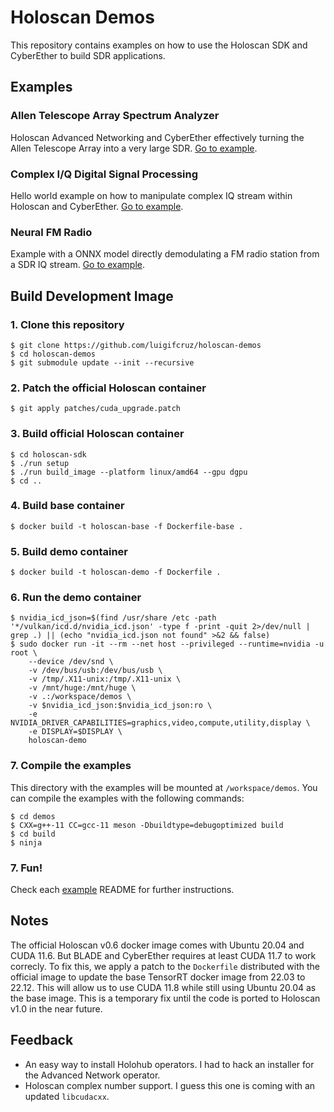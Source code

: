 # Holoscan Demos
This repository contains examples on how to use the Holoscan SDK and CyberEther to build SDR applications.

## Examples

### Allen Telescope Array Spectrum Analyzer
Holoscan Advanced Networking and CyberEther effectively turning the Allen Telescope Array into a very large SDR. [Go to example](./examples/ata_spectrum_analyzer/).

### Complex I/Q Digital Signal Processing
Hello world example on how to manipulate complex IQ stream within Holoscan and CyberEther. [Go to example](./examples/iq_dsp/).

### Neural FM Radio
Example with a ONNX model directly demodulating a FM radio station from a SDR IQ stream. [Go to example](./examples/neural_fm_radio/).

## Build Development Image

### 1. Clone this repository
```
$ git clone https://github.com/luigifcruz/holoscan-demos
$ cd holoscan-demos
$ git submodule update --init --recursive
```

### 2. Patch the official Holoscan container
```
$ git apply patches/cuda_upgrade.patch 
```

### 3. Build official Holoscan container
```
$ cd holoscan-sdk
$ ./run setup
$ ./run build_image --platform linux/amd64 --gpu dgpu
$ cd ..
```

### 4. Build base container
```
$ docker build -t holoscan-base -f Dockerfile-base .
```

### 5. Build demo container
```
$ docker build -t holoscan-demo -f Dockerfile .
```

### 6. Run the demo container
```
$ nvidia_icd_json=$(find /usr/share /etc -path '*/vulkan/icd.d/nvidia_icd.json' -type f -print -quit 2>/dev/null | grep .) || (echo "nvidia_icd.json not found" >&2 && false)
$ sudo docker run -it --rm --net host --privileged --runtime=nvidia -u root \
    --device /dev/snd \
    -v /dev/bus/usb:/dev/bus/usb \
    -v /tmp/.X11-unix:/tmp/.X11-unix \
    -v /mnt/huge:/mnt/huge \
    -v .:/workspace/demos \
    -v $nvidia_icd_json:$nvidia_icd_json:ro \
    -e NVIDIA_DRIVER_CAPABILITIES=graphics,video,compute,utility,display \
    -e DISPLAY=$DISPLAY \
    holoscan-demo
```

### 7. Compile the examples
This directory with the examples will be mounted at `/workspace/demos`. You can compile the examples with the following commands:
```
$ cd demos
$ CXX=g++-11 CC=gcc-11 meson -Dbuildtype=debugoptimized build
$ cd build
$ ninja
```

### 7. Fun!
Check each [example](#examples) README for further instructions.

## Notes
The official Holoscan v0.6 docker image comes with Ubuntu 20.04 and CUDA 11.6. But BLADE and CyberEther requires at least CUDA 11.7 to work correcly. To fix this, we apply a patch to the `Dockerfile` distributed with the official image to update the base TensorRT docker image from 22.03 to 22.12. This will allow us to use CUDA 11.8 while still using Ubuntu 20.04 as the base image. This is a temporary fix until the code is ported to Holoscan v1.0 in the near future.

## Feedback
- An easy way to install Holohub operators. I had to hack an installer for the Advanced Network operator.
- Holoscan complex number support. I guess this one is coming with an updated `libcudacxx`.